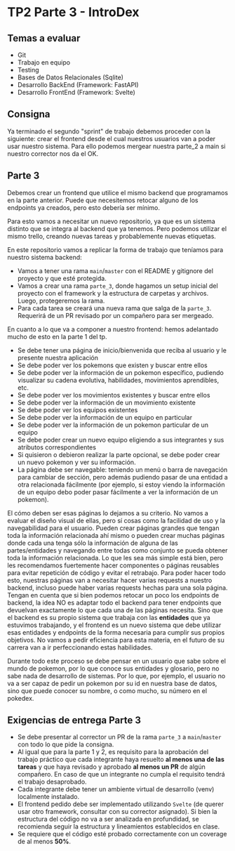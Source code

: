 # TP2 Parte 3 - IntroDex

## Temas a evaluar

- Git
- Trabajo en equipo
- Testing
- Bases de Datos Relacionales (Sqlite)
- Desarrollo BackEnd (Framework: FastAPI)
- Desarrollo FrontEnd (Framework: Svelte)


## Consigna

Ya terminado el segundo "sprint" de trabajo debemos proceder con la siguiente: crear el frontend desde el cual nuestros usuarios van a poder usar nuestro sistema. Para ello podemos mergear nuestra parte_2 a main si nuestro corrector nos da el OK.

## Parte 3

Debemos crear un frontend que utilice el mismo backend que programamos en la parte anterior. Puede que necesitemos retocar alguno de los endpoints ya creados, pero esto debería ser mínimo.

Para esto vamos a necesitar un nuevo repositorio, ya que es un sistema distinto que se integra al backend que ya tenemos. Pero podemos utilizar el mismo trello, creando nuevas tareas y probablemente nuevas etiquetas.

En este repositorio vamos a replicar la forma de trabajo que teníamos para nuestro sistema backend:
- Vamos a tener una rama `main`/`master` con el README y gitignore del proyecto y que esté protegida.
- Vamos a crear una rama `parte_3`, donde hagamos un setup inicial del proyecto con el framework y la estructura de carpetas y archivos. Luego, protegeremos la rama.
- Para cada tarea se creará una nueva rama que salga de la `parte_3`. Requerirá de un PR revisado por un compañero para ser mergeado.

En cuanto a lo que va a componer a nuestro frontend: hemos adelantado mucho de esto en la parte 1 del tp.
- Se debe tener una página de inicio/bienvenida que reciba al usuario y le presente nuestra aplicación
- Se debe poder ver los pokemons que existen y buscar entre ellos
- Se debe poder ver la información de un pokemon específico, pudiendo visualizar su cadena evolutiva, habilidades,  movimientos aprendibles, etc.
- Se debe poder ver los movimientos existentes y buscar entre ellos
- Se debe poder ver la información de un movimiento existente
- Se debe poder ver los equipos existentes
- Se debe poder ver la información de un equipo en particular
- Se debe poder ver la información de un pokemon particular de un equipo
- Se debe poder crear un nuevo equipo eligiendo a sus integrantes y sus atributos correspondientes
- Si quisieron o debieron realizar la parte opcional, se debe poder crear un nuevo pokemon y ver su información.
- La página debe ser navegable: teniendo un menú o barra de navegación para cambiar de sección, pero además pudiendo pasar de una entidad a otra relacionada fácilmente (por ejemplo, si estoy viendo la información de un equipo debo poder pasar fácilmente a ver la información de un pokemon).

El cómo deben ser esas páginas lo dejamos a su criterio. No vamos a evaluar el diseño visual de ellas, pero sí cosas como la facilidad de uso y la navegabilidad para el usuario. Pueden crear páginas grandes que tengan toda la información relacionada ahí mismo o pueden crear muchas páginas donde cada una tenga sólo la información de alguna de las partes/entidades y navegando entre todas como conjunto se pueda obtener toda la información relacionada. Lo que les sea más simple está bien, pero les recomendamos fuertemente hacer componentes o páginas reusables para evitar repetición de código y evitar el retrabajo.
Para poder hacer todo esto, nuestras páginas van a necesitar hacer varias requests a nuestro backend, incluso puede haber varias requests hechas para una sola página. Tengan en cuenta que si bien podemos retocar un poco los endpoints de backend, la idea NO es adaptar todo el backend para tener endpoints que devuelvan exactamente lo que cada una de las páginas necesita. Sino que el backend es su propio sistema que trabaja con las **entidades** que ya estuvimos trabajando, y el frontend es un nuevo sistema que debe utilizar esas entidades y endpoints de la forma necesaria para cumplir sus propios objetivos. No vamos a pedir eficiencia para esta materia, en el futuro de su carrera van a ir perfeccionando estas habilidades.

Durante todo este proceso se debe pensar en un usuario que sabe sobre el mundo de pokemon, por lo que conoce sus entidades y glosario, pero no sabe nada de desarrollo de sistemas. Por lo que, por ejemplo, el usuario no va a ser capaz de pedir un pokemon por su id en nuestra base de datos, sino que puede conocer su nombre, o como mucho, su número en el pokedex.

## Exigencias de entrega Parte 3

- Se debe presentar al corrector un PR de la rama `parte_3` a `main`/`master` con todo lo que pide la consigna.
- Al igual que para la parte 1 y 2, es requisito para la aprobación del trabajo práctico que cada integrante haya resuelto **al menos una de las tareas** y que haya revisado y aprobado **al menos un PR** de algún compañero. En caso de que un integrante no cumpla el requisito tendrá el trabajo desaprobado.
- Cada integrante debe tener un ambiente virtual de desarrollo (venv) localmente instalado.
- El frontend pedido debe ser implementado utilizando `Svelte` (de querer usar otro framework, consultar con su corrector asignado). Si bien la estructura del código no va a ser analizada en profundidad, se recomienda seguir la estructura y lineamientos establecidos en clase.
- Se requiere que el código esté probado correctamente con un coverage de al menos **50%**.
